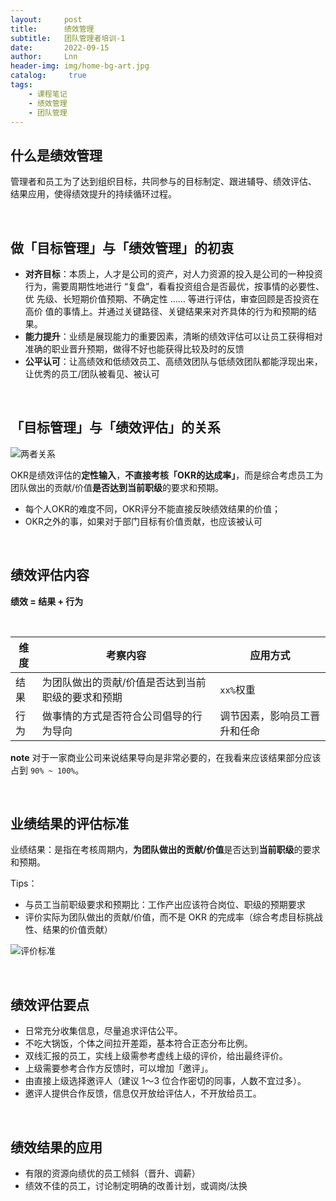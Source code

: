 ```yaml
---
layout:     post
title:      绩效管理
subtitle:   团队管理者培训-1
date:       2022-09-15
author:     Lnn
header-img: img/home-bg-art.jpg
catalog: 	 true
tags:
    - 课程笔记
    - 绩效管理
    - 团队管理
---
```




## 什么是绩效管理

管理者和员工为了达到组织目标，共同参与的目标制定、跟进辅导、绩效评估、
结果应用，使得绩效提升的持续循环过程。


<br>

## 做「目标管理」与「绩效管理」的初衷

- **对齐目标**：本质上，人才是公司的资产，对人力资源的投入是公司的一种投资
行为，需要周期性地进行 “复盘”，看看投资组合是否最优，按事情的必要性、优
先级、长短期价值预期、不确定性 …… 等进行评估，审查回顾是否投资在高价
值的事情上。并通过关键路径、关键结果来对齐具体的行为和预期的结果。
- **能力提升**：业绩是展现能力的重要因素，清晰的绩效评估可以让员工获得相对
准确的职业晋升预期，做得不好也能获得比较及时的反馈
- **公平认可**：让高绩效和低绩效员工、高绩效团队与低绩效团队都能浮现出来，
让优秀的员工/团队被看见、被认可


<br>

## 「目标管理」与「绩效评估」的关系

![两者关系](https://linnaname.github.io/img/teamlead/performance_target.png)

OKR是绩效评估的**定性输入**，**不直接考核「OKR的达成率」**，而是综合考虑员工为团队做出的贡献/价值**是否达到当前职级**的要求和预期。
- 每个人OKR的难度不同，OKR评分不能直接反映绩效结果的价值；
- OKR之外的事，如果对于部门目标有价值贡献，也应该被认可

<br>

## 绩效评估内容

**绩效 = 结果 + 行为**

<br>

|  维度   | 考察内容   |应用方式  |
|  ----  | ----  | ----  |
| 结果  | 为团队做出的贡献/价值是否达到当前职级的要求和预期 | `xx%`权重 |
| 行为  | 做事情的方式是否符合公司倡导的行为导向 | 调节因素，影响员工晋升和任命 |

**note** 对于一家商业公司来说结果导向是非常必要的，在我看来应该结果部分应该占到 `90% ~ 100%`。

<br>

## 业绩结果的评估标准


业绩结果：是指在考核周期内，**为团队做出的贡献/价值**是否达到**当前职级**的要求和预期。

Tips：
- 与员工当前职级要求和预期比：工作产出应该符合岗位、职级的预期要求
-  评价实际为团队做出的贡献/价值，而不是 OKR 的完成率（综合考虑目标挑战性、结果的价值贡献）

![评价标准](https://linnaname.github.io/img/teamlead/performance_standard.png)

<br>

## 绩效评估要点

- 日常充分收集信息，尽量追求评估公平。
- 不吃大锅饭，个体之间拉开差距，基本符合正态分布比例。
- 双线汇报的员工，实线上级需参考虚线上级的评价，给出最终评价。
- 上级需要参考合作方反馈时，可以增加「邀评」。
- 由直接上级选择邀评人（建议 1～3 位合作密切的同事，人数不宜过多）。
- 邀评人提供合作反馈，信息仅开放给评估人，不开放给员工。

<br>

## 绩效结果的应用

- 有限的资源向绩优的员工倾斜（晋升、调薪）
- 绩效不佳的员工，讨论制定明确的改善计划，或调岗/汰换